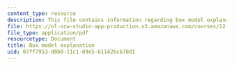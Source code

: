 ```yaml
---
content_type: resource
description: This file contains information regarding box model explanation.
file: https://ol-ocw-studio-app-production.s3.amazonaws.com/courses/12-335-experimental-atmospheric-chemistry-fall-2014/07ff7953d0b011c109e5611426cb70d1_MIT12_335F14_Box_model.pdf
file_type: application/pdf
resourcetype: Document
title: Box model explanation
uid: 07ff7953-d0b0-11c1-09e5-611426cb70d1
---
```

